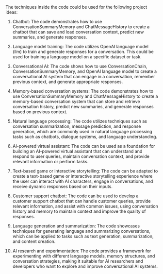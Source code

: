 The techniques inside the code could be used for the following project ideas:

1. Chatbot: The code demonstrates how to use ConversationSummaryMemory and ChatMessageHistory to create a chatbot that can save and load conversation context, predict new summaries, and generate responses.

2. Language model training: The code utilizes OpenAI language model (llm) to train and generate responses for a conversation. This could be used for training a language model on a specific dataset or task.

3. Conversational AI: The code shows how to use ConversationChain, ConversationSummaryMemory, and OpenAI language model to create a conversational AI system that can engage in a conversation, remember previous context, and generate appropriate responses.

4. Memory-based conversation systems: The code demonstrates how to use ConversationSummaryMemory and ChatMessageHistory to create a memory-based conversation system that can store and retrieve conversation history, predict new summaries, and generate responses based on previous context.

5. Natural language processing: The code utilizes techniques such as conversation summarization, message prediction, and response generation, which are commonly used in natural language processing tasks such as chatbots, dialogue systems, and language understanding.

6. AI-powered virtual assistant: The code can be used as a foundation for building an AI-powered virtual assistant that can understand and respond to user queries, maintain conversation context, and provide relevant information or perform tasks.

7. Text-based game or interactive storytelling: The code can be adapted to create a text-based game or interactive storytelling experience where the user can interact with AI characters, engage in conversations, and receive dynamic responses based on their inputs.

8. Customer support chatbot: The code can be used to develop a customer support chatbot that can handle customer queries, provide relevant information, and assist with common issues, using conversation history and memory to maintain context and improve the quality of responses.

9. Language generation and summarization: The code showcases techniques for generating language and summarizing conversations, which can be applied to tasks such as text generation, summarization, and content creation.

10. AI research and experimentation: The code provides a framework for experimenting with different language models, memory structures, and conversation strategies, making it suitable for AI researchers and developers who want to explore and improve conversational AI systems.